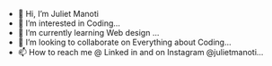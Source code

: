 - 👋 Hi, I’m Juliet Manoti
- 👀 I’m interested in Coding...
- 🌱 I’m currently learning Web design  ...
- 💞️ I’m looking to collaborate on Everything about Coding...
- 📫 How to reach me @ Linked in and on Instagram @julietmanoti...

<!---
Julietmanoti/Julietmanoti is a ✨ special ✨ repository because its `README.md` (this file) appears on your GitHub profile.
You can click the Preview link to take a look at your changes.
--->
